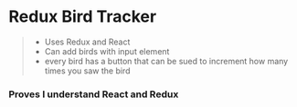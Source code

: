 # Redux Bird Tracker 

> - Uses Redux and React
> - Can add birds with input element
> - every bird has a button that can be sued to increment how many times you saw the bird


### Proves I understand React and Redux

